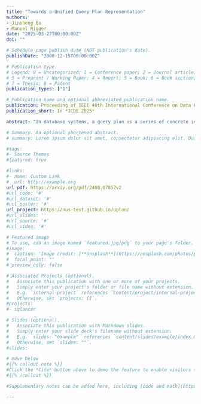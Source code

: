 ```yaml
---
title: "Towards a Unified Query Plan Representation"
authors:
- Jinsheng Ba
- Manuel Rigger
date: "2025-03-27T00:00:00Z"
doi: ""

# Schedule page publish date (NOT publication's date).
publishDate: "2000-12-15T00:00:00Z"

# Publication type.
# Legend: 0 = Uncategorized; 1 = Conference paper; 2 = Journal article;
# 3 = Preprint / Working Paper; 4 = Report; 5 = Book; 6 = Book section;
# 7 = Thesis; 8 = Patent
publication_types: ["1"]

# Publication name and optional abbreviated publication name.
publication: Proceeding of IEEE 40th International Conference on Data Engineering
publication_short: In *ICDE 2025*

abstract: "In database systems, a query plan is a series of concrete internal steps to execute a query. Multiple testing approaches utilize query plans for finding bugs. However, query plans are represented in a database-specific manner, so implementing these testing approaches requires a non-trivial effort, hindering their adoption. We envision that a unified query plan representation can facilitate the implementation of these approaches. In this paper, we present an exploratory case study to investigate query plan representations in nine widely-used database systems. Our study shows that query plan representations consist of three conceptual components: operations, properties, and formats, which enable us to design a unified query plan representation. Based on it, existing testing methods can be efficiently adopted, finding 17 previously unknown and unique bugs. Additionally, the unified query plan representation can facilitate other applications. Existing visualization tools can support multiple database systems based on the unified query plan representation with moderate implementation effort, and comparing unified query plans across database systems provides actionable insights to improve their performance. We expect that the unified query plan representation will enable the exploration of additional application scenarios."

# Summary. An optional shortened abstract.
# summary: Lorem ipsum dolor sit amet, consectetur adipiscing elit. Duis posuere tellus ac convallis placerat. Proin tincidunt magna sed ex sollicitudin condimentum.

#tags:
#- Source Themes
#featured: true

#links:
#- name: Custom Link
#  url: http://example.org
url_pdf: https://arxiv.org/pdf/2408.07857v2
#url_code: '#'
#url_dataset: '#'
#url_poster: '#'
url_project: https://nus-test.github.io/uplan/
#url_slides: ''
#url_source: '#'
#url_video: '#'

# Featured image
# To use, add an image named `featured.jpg/png` to your page's folder. 
#image:
#  caption: 'Image credit: [**Unsplash**](https://unsplash.com/photos/pLCdAaMFLTE)'
#  focal_point: ""
# preview_only: false

# Associated Projects (optional).
#   Associate this publication with one or more of your projects.
#   Simply enter your project's folder or file name without extension.
#   E.g. `internal-project` references `content/project/internal-project/index.md`.
#   Otherwise, set `projects: []`.
#projects:
#- sqlancer

# Slides (optional).
#   Associate this publication with Markdown slides.
#   Simply enter your slide deck's filename without extension.
#   E.g. `slides: "example"` references `content/slides/example/index.md`.
#   Otherwise, set `slides: ""`.
#slides:

# move below
#{{% callout note %}}
#Click the *Cite* button above to demo the feature to enable visitors to import publication metadata into their reference management software.
#{{% /callout %}}

#Supplementary notes can be added here, including [code and math](https://sourcethemes.com/academic/docs/writing-markdown-latex/).

---
```


